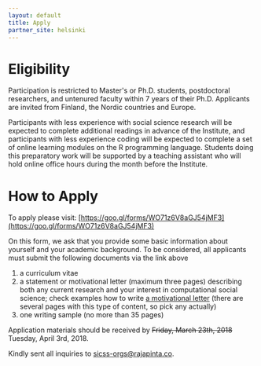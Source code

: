```yaml
---
layout: default
title: Apply
partner_site: helsinki
---
```


# Eligibility

Participation is restricted to Master's or Ph.D. students, postdoctoral researchers, and untenured faculty within 7 years of their Ph.D. Applicants are invited from Finland, the Nordic countries and Europe.

Participants with less experience with social science research will be expected to complete additional readings in advance of the Institute, and participants with less experience coding will be expected to complete a set of online learning modules on the R programming language.  Students doing this preparatory work will be supported by a teaching assistant who will hold online office hours during the month before the Institute.

# How to Apply

To apply please visit: [https://goo.gl/forms/WO71z6V8aGJ54jMF3](https://goo.gl/forms/WO71z6V8aGJ54jMF3)

On this form, we ask that you provide some basic information about yourself and your academic background. To be considered, all applicants must submit the following documents via the link above

1. a curriculum vitae
1. a statement or motivational letter (maximum three pages) describing both any current research and your interest in computational social science; check examples how to write [a motivational letter](http://studentblogs.le.ac.uk/mathematics/2015/11/22/tips-how-to-write-a-good-motivation-letter/) (there are several pages with this type of content, so pick any actually)
1. one writing sample (no more than 35 pages)

Application materials should be received by ~~Friday, March 23th, 2018~~ Tuesday, April 3rd, 2018.

Kindly sent all inquiries to [sicss-orgs@rajapinta.co](mailto:sicss-orgs@rajapinta.co).
